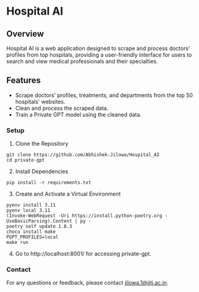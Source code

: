 # Hospital AI

## Overview
Hospital AI is a web application designed to scrape and process doctors' profiles from top hospitals, providing a user-friendly interface for users to search and view medical professionals and their specialties.

## Features
- Scrape doctors' profiles, treatments, and departments from the top 50 hospitals' websites.
- Clean and process the scraped data.
- Train a Private GPT model using the cleaned data.

### Setup

1. Clone the Repository
```
git clone https://github.com/Abhishek-Jilowa/Hospital_AI
cd private-gpt
```
2. Install Dependencies
```
pip install -r requirements.txt
```
3. Create and Activate a Virtual Environment
```
pyenv install 3.11
pyenv local 3.11
(Invoke-WebRequest -Uri https://install.python-poetry.org -UseBasicParsing).Content | py -
poetry self update 1.8.3
choco install make
PGPT_PROFILES=local
make run
```
4. Go to http://localhost:8001/ for accessing private-gpt.


### Contact
For any questions or feedback, please contact jilowa.1@iitj.ac.in.
